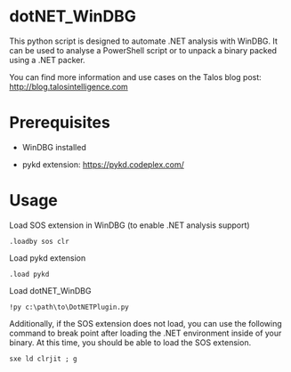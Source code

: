 # dotNET_WinDBG

This python script is designed to automate .NET analysis with WinDBG. It can be used to analyse a PowerShell script or to unpack a binary packed using a .NET packer.

You can find more information and use cases on the Talos blog post: http://blog.talosintelligence.com

# Prerequisites

* WinDBG installed

* pykd extension: https://pykd.codeplex.com/

# Usage

Load SOS extension in WinDBG (to enable .NET analysis support)

```
.loadby sos clr
```

Load pykd extension

```
.load pykd
```

Load dotNET_WinDBG

```
!py c:\path\to\DotNETPlugin.py
```

Additionally, if the SOS extension does not load, you can use the following command to break point after loading the .NET environment inside of your binary. At this time, you should be able to load the SOS extension.

```
sxe ld clrjit ; g
```
